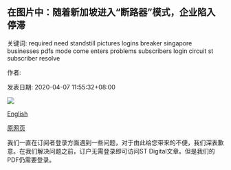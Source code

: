 ## 在图片中：随着新加坡进入“断路器”模式，企业陷入停滞

关键词: required need standstill pictures logins breaker singapore businesses pdfs mode come enters problems subscribers login circuit st subscriber resolve

作者: 

发表日期: 2020-04-07 11:55:32+08:00

![](https://www.straitstimes.com/sites/default/files/styles/x_large/public/articles/2020/04/07/nmrafflesplace30704.jpg?itok=hLUmhuhQ)

[English](In%20Pictures%3A%20Businesses%20come%20to%20a%20standstill%20as%20Singapore%20enters%20%27circuit%20breaker%27%20mode.md)

[原网页](https://www.straitstimes.com/multimedia/photos/in-pictures-businesses-come-to-a-standstill-as-singapore-enters-circuit-breaker)

我们一直在订阅者登录方面遇到一些问题，对于由此给您带来的不便，我们深表歉意。在我们解决问题之前，订户无需登录即可访问ST Digital文章。但是我们的PDF仍需要登录。